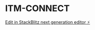 # ITM-CONNECT

[Edit in StackBlitz next generation editor ⚡️](https://stackblitz.com/~/github.com/YASH-OG/ITM-CONNECT)